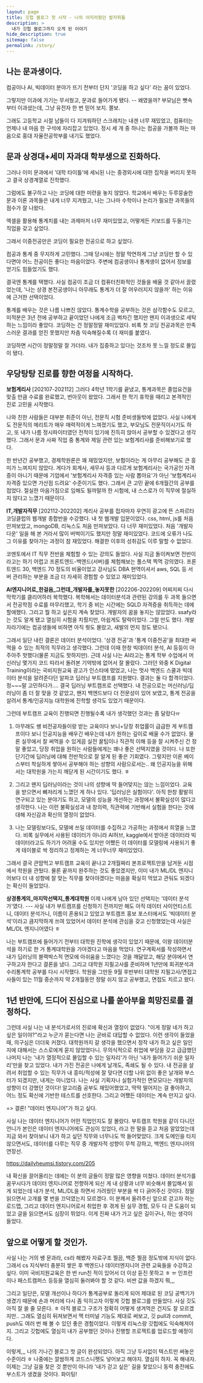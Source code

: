 ```yaml
---
layout: page
title: 깃헙 블로그 첫 시작 - 나의 어지러웠던 발자취들
description: >
  내가 깃헙 블로그까지 오게 된 이야기
hide_description: true
sitemap: false
permalink: /story/
---
```


## 나는 문과생이다.
컴공이나 AI, 빅데이터 분야가 뜨기 전부터 단지 '코딩을 하고 싶다' 라는 꿈이 있었다.

그렇지만 이과에 가기는 무서웠고, 문과로 들어가게 됐다.
-- 왜였을까? 부모님은 뼛속부터 이과셨는데, 그냥 유전자 한 번 믿어 보지. 쫄보.

그래도 고등학교 시절 남들이 다 지겨워하던 스크래치는 내겐 너무 재밌었고, 컴퓨터는 언제나 내 마음 한 구석에 자리잡고 있었다.
정시 세 개 중 하나는 컴공을 가볼까 하는 마음으로 홍대 자율전공학부를 내기도 했었다.

## 문과 상경대+세미 자과대 학부생으로 진화하다.
그러나 이미 문과에서 '대학 타이틀'에 세뇌된 나는 중경외시에 대한 집착을 버리지 못하고 결국 상경계열로 진학했다.

그럼에도 불구하고 나는 코딩에 대한 미련을 놓지 않았다. 학교에서 배우는 두루뭉술한 문과 이론 과목들은 내게 너무 지겨웠고, 나는 그나마 수학이나 논리가 필요한 과목들의 점수가 잘 나왔다.

엑셀을 활용해 통계치를 내는 과제마저 너무 재미있었고, 어떻게든 키보드를 두들기는 직업을 갖고 싶었다.

그래서 이중전공만은 코딩이 필요한 전공으로 하고 싶었다.

컴공과 통계 중 무지하게 고민했다. 그때 당시에는 정말 막연하게 그냥 코딩만 할 수 있다면야 어느 전공이든 좋다는 마음이었다. 주변에 컴공생이나 통계생이 없어서 정보를 얻기도 힘들었기도 했다.

결국엔 통계를 택했다. 사실 컴공이 조금 더 컴퓨터친화적인 것들을 배울 것 같아서 끌렸었는데, '나는 상경 본전공생이니 아무래도 통계가 더 잘 어우러지지 않을까' 하는 이유에 근거한 선택이었다.

통계를 배우는 것은 나름 나쁘진 않았다. 통계수학을 공부하는 것은 삼각함수도 모르고, 미적분은 3년 전에 공부하고 끝이었던 나에게 조금 벅차긴 했지만 왠지 이과생으로 세탁하는 느낌이라 좋았다. 코딩하는 건 정말정말 재미있었다. 비록 첫 코딩 전공과목은 만족스러운 결과를 얻진 못했지만 차츰 익숙해질수록 더 재미를 붙였다.

코딩하면 시간이 정말정말 잘 가더라. 내가 집중하고 있다는 것조차 못 느낄 정도로 몰입이 됐다.


## 우당탕탕 진로를 향한 여정을 시작하다.
**보험계리사** [202107-202112]
그러다 4학년 1학기를 끝냈고, 통계과목은 졸업요건을 맞출 만큼 수료를 완료했고, 번아웃이 왔었다. 그래서 한 학기 휴학을 때리고 본격적인 진로 고민을 시작했다.

나와 친한 사람들은 대부분 취준이 아닌, 전문직 시험 준비생들밖에 없었다. 사실 나에게도 전문직의 메리트가 매우 매력적이게 느껴졌기도 했고, 부모님도 전문직이시기도 하고, 또 내가 나름 정시파이터였던 전적이 있기에 진득히 앉아서 공부할 수 있겠다고 생각했다. 그래서 문과 사짜 직업 중 통계와 제일 관련 있는 보험계리사를 준비해보기로 했다.

한 반년간 공부했고, 경제학원론은 꽤 재밌었지만, 보험이라는 게 아무리 공부해도 큰 흥미가 느껴지지 않았다. 게다가 회계사, 세무사 등과 다르게 보험계리사는 국가공인 자격증이 아니기 때문에 기업에서 '보험계리사 자격증 있는 사람 뽑아요'가 아닌 '보험계리사 자격증 있으면 가산점 드려요' 수준이기도 했다. 그래서 큰 고민 끝에 6개월간의 공부를 접었다. 절실한 마음가짐으로 임해도 될까말까 한 시험에, 내 스스로가 이 직무에 절실하지 않다고 느꼈기 때문이다.

**IT,개발자직무** [202112-202202]
계리사 공부를 접자마자 우연히 광고에 뜬 스파르타코딩클럽의 웹개발 종합반을 수강했다. 내 첫 웹개발 입문이었다. css, html, js를 처음 만져보았고, mongoDB, 리눅스도 처음 만져보았다. 다 너무 재미있었다. 처음 '개발자다운' 일을 해 본 거라서 많이 버벅이기도 했지만 정말 재미있었다. 코드에 오류가 나도 그 이유를 찾아가는 과정이 참 재밌었다. 해결한 이후의 성취감도 이루 말할 수 없었다.

코멘토에서 IT 직무 전반을 체험할 수 있는 강의도 들었다. 사실 지금 돌이켜보면 전반이라고는 하기 어렵고 프론트엔드-백엔드(서버)를 체험해보는 풀스택 찍먹 강의였다. 프론트엔드 30, 백엔드 70 정도의 비율이었고 강사님도 DBA 현역이셔서 aws, SQL 등 서버 관리하는 부분을 조금 더 자세히 경험할 수 있었고 재미있었다.

**AI엔지니어로_한걸음_그런데_개발자를_놓지못한** [202206-202209]
어찌저찌 다시 막학기를 클리어하러 복학했다. 복학해서는 데이터분석과 관련된 강의를 두 과목 들으면서 전공학점 수료를 마무리했고, 학기 중 비는 시간에는 SQLD 자격증을 취득하는 데에 할애했다. 그리고 뭘 하고 싶은지 계속 찾았다. 
개발자의 꿈을 놓지는 않았었다. ssafy라는 것도 알게 됐고 열심히 시험을 치뤘지만, 아쉽게도 탈락이었다. 그럴 만도 했다. 개발자라기에는 컴공생들에 비하면 아직 뭣도 몰랐고, 새발의 먼지 정도 됐으니.

그래서 일단 내린 결론은 데이터 분석이었다. '상경 전공'과 '통계 이중전공'을 최대한 써먹을 수 있는 최적의 직무라고 생각했다. 그런데 이때 한창 빅데이터 분석, AI 등등이 아주아주 핫했다(물론 지금도 핫하지만). 근데 사실 나는 AI라고는 통계 학부 수업에서 머신러닝 몇가지 코드 따라서 돌려본 기억밖에 없어서 잘 몰랐다. 그러던 와중 K Digital Training이라는 국비지원교육 광고가 인스타에 떴었고, 나는 멋사 백엔드 스쿨과 빅데이터 분석을 알려준다던 알파코 딥러닝 부트캠프를 지원했다. 결과는 둘 다 합격이었다. 정~~~말 고민하다가.... 결국 딥러닝 부트캠프로 선택했다. 내 전공으로는 머신러닝/딥러닝이 좀 더 잘 맞을 것 같았고, 왠지 백엔드보다 더 전문성이 있어 보였고, 통계 전공을 살려서 통계/인공지능 대학원에 진학할 생각도 있었기 때문이다. 

그런데 부트캠프 교육이 진행되면 진행될수록 내가 생각했던 것과는 좀 달랐다ㅠ

1. 아무래도 쌩 비전공자들이랑 받는 교육이다 보니+당장 취업률이 급급한 게 부트캠프이다 보니 인공지능을 배우긴 배우는데 내가 원하는 깊이로 배울 수가 없었다. 물론 실무에서 잘 써먹을 수 있게끔 실전 꿀팁이나 직관적 이해 등을 잘 시켜주신 건 정말 좋았고, 당장 취업을 원하는 사람들에게는 꽤나 좋은 선택지였을 것이다. 나 또한 단기간에 딥러닝에 대해 전반적으로 잘 알게 된 좋은 기회였다. 그렇지만 이론 베이스부터 착실하게 쌓아서 공부해야 하는 성향의 사람으로서는.. 왜 인공지능을 위해서는 대학원을 가는지 깨닫게 된 시간이기도 했다. ㅎ

2. 그리고 왠지 딥러닝이라는 것이 나의 성향에 딱 들어맞지는 않는 느낌이었다. 교육을 받으면서 뼈저리게 느꼈던 게 하나 있다. '딥러닝은 실험이다'. 아직 한창 활발히 연구되고 있는 분야기도 하고, 모델의 성능을 개선하는 과정에서 불확실성이 많다고 생각한다. 나는 이런 불확실성과 내 창의력, 직관력에 기반해서 실험을 한다는 것에 대해 자신감과 확신의 열정이 없었다.

3. 나는 모델링보다도, 모델에 쓰일 데이터를 수집하고 가공하는 과정에서 희열을 느꼈다. 비록 실무에서 사용된 데이터가 아니라 AI허브, kaggle에서 받아온 데이터라 빅데이터라고도 하기가 어려울 수도 있지만 어쨌든 이 데이터를 모델링에 사용되기 좋게 테이블로 싹 정리하고 정제하는 게 너무너무 재미있었다.

그래서 결국 큰맘먹고 부트캠프 교육이 끝나고 2개월짜리 본프로젝트만을 남겨둔 시점에서 학원을 관뒀다. 물론 끝까지 완주하는 것도 좋았겠지만, 이미 내가 ML/DL 엔지니어보다 더 내 성향에 잘 맞는 직무를 찾아야겠다는 마음을 확실히 먹었고 관둬도 되겠다는 확신이 들었었다. 

**상경통계의_마지막선택지_통계대학원**
이제 나에게 남아 있던 선택지는 '데이터 분석가'였다. 
--- 사실 내가 부트캠프를 신청하기 전까지만 해도 아직 데이터 사이언티스트니, 데이터 분석가니, 이름이 혼용되고 있었고 부트캠프 홍보 포스터에서도 '빅데이터 분석'이라고 큼지막하게 쓰여 있었어서 데이터 분석에 관심을 갖고 신청했었는데 사실은 ML/DL 엔지니어였다 ㅎ

나는 부트캠프에 들어가기 전부터 대학원 진학에 생각이 있었기 때문에, 이왕 데이터분석을 하기로 한 거 통계대학원을 가야겠다고 마음을 먹었다. 연구계획서를 작성하면서 내가 딥러닝의 블랙박스적 면모에 아쉬움을 느꼈다는 것을 깨달았고, 해당 분야에서 연구하고자 한다고 결론을 냈다. 그리고 대학원 지필고사를 준비하며 1년만에 회귀분석과 수리통계학 공부를 다시 시작했다. 학원을 그만둔 9월 후반부터 대학원 지필고사/면접고사들이 있는 11월 중순까지 약 2개월동안 정말 쉬지 않고 공부했고, 면접도 치르고 왔다.

## 1년 반만에, 드디어 진심으로 나를 쏟아부을 희망진로를 결정하다.
그런데 사실 나는 내 분석가로서의 진로에 확신과 열정이 없었다. "이게 정말 네가 하고 싶은 일이야?"라고 누군가 묻는다면 나는 곧바로 대답할 수 없었다. 이런 생각이 들었을 때, 의구심은 더더욱 커졌다. 대학원까지 갈 생각을 했으면서 정작 내가 하고 싶은 일인지에 대해서는 스스로에게 묻지 않았었다니. 무의식적으로 취업에 부담을 갖고 급급했던 나머지 나는 '내가 열정적으로 몰입할 수 있는 일자리'가 아닌 '내가 들어가기 쉬운 일자리'만을 찾고 있었다. 내가 가진 전공은 나에게 날개도, 족쇄도 될 수 있다. 내 전공을 살려서 취업할 수 있는 직무가 내 흥미/적성에 잘 맞다면 더할 나위 없이 좋은 날개와 부스터가 되겠지만, 내게는 아니었다. 나는 사실 기획자나 실험가적인 면모모다는 개발자의 성향이 더 강했던 것이다! 알고리즘 공부도 재밌어했었고, 딱딱 떨어지는 걸 좋아하고, 어느 정도 확신에 기반한 테스트를 선호한다. 그리고 어쨌든 데이터는 계속 만지고 싶다.

=> 결론! "데이터 엔지니어"가 하고 싶다. 

사실 나는 데이터 엔지니어가 어떤 직업인지도 잘 몰랐다. 부트캠프 학원을 같이 다니던 언니가 본인은 데이터 엔지니어에도 관심이 있었다, 라고 한 말을 듣고 처음 알았었는데 지금 와서 찾아보니 내가 하고 싶던 직무와 너무나도 딱 들어맞았다. 크게 도메인을 타지 않으면서도, 데이터를 다루는 직무 중 개발자적 성향이 무척 강하고, 백엔드 엔지니어의 연장선.

https://dailyheumsi.tistory.com/205

내 확신을 끌어올리는 데에는 이 분의 글들이 정말 많은 영향을 미쳤다. 데이터 분석가를 꿈꾸시다가 데이터 엔지니어로 전향하게 되신 게 내 상황과 너무 비슷해서 몰입해서 읽게 되었는데 내가 분석, ML/DL을 하면서 가려웠던 부분을 싹 다 긁어주신 것이다. 정말 읽으면서 고개를 몇 번을 끄덕였는지 모르겠다. 이 분께서 올려주신 앞으로 걷고자 하는 로드맵, 그리고 데이터 엔지니어로서 취업한 후 겪게 된 실무 경험, 모두 다 큰 도움이 되었고 글을 읽으면서도 심장이 뛰었다. 이게 진짜 내가 가고 싶은 길이구나, 하는 생각이 들었다.

## 앞으로 어떻게 할 것인가.
사실 나는 거의 쌩 문과라, cs라 해봤자 자료구조 찔끔, 백준 찔끔 정도밖에 지식이 없다. 그래서 cs 지식부터 충분히 쌓은 후 백엔드나 데이터엔지니어 관련 교육들을 수강하고 싶다. 이미 국비지원교육은 한 번 run친 적이 있어서 더 이상 듣진 못하고 ㅎ ㅠ 인프런이나 패스트캠퍼스 등등을 열심히 둘러봐야 할 것 같다. 비싼 값을 하겠지 뭐,,, 

그리고 일단은, 모델 개선이나 하다가 통계공부로 돌리게 되어 제대로 된 코딩 공백기가 생겼기 때문에 손과 머리에 다시 좀 익히고자 이렇게 깃헙 블로그를 만들었다. 사실 깃도 아직 잘 쓸 줄 모른다. ㅎ 아직 블로그 구조가 정확히 어떻게 생겨먹은 건지도 잘 모르겠지만.. 그래도 열심히 뒤져보면서 맥 터미널 기능도 제대로 써보고, 깃 pull과 commit, push도 여러 번 해 볼 수 있던 좋은 경험이었다. 이렇게 리눅스랑 깃헙에도 익숙해져야지. 그리고 깃헙에도 열심히 내가 공부했던 것이나 진행할 프로젝트를 업로드할 예정이다.


이렇게,,, 나의 기나긴 블로그 첫 글이 완성되었다. 아직 그냥 두서없이 텍스트만 써놓은 수준이라 ㅎ 나중에는 깔쌈하게 코드스니펫도 넣어보고 해야지. 열심히 하자. 꼭 해내자. 이제는 그냥 길을 찾은 것 뿐만이 아니라 '내가 걷고 싶은' 길을 찿았으니 동력 충전에도 부스트가 생겼을 것이다. 화이팅!